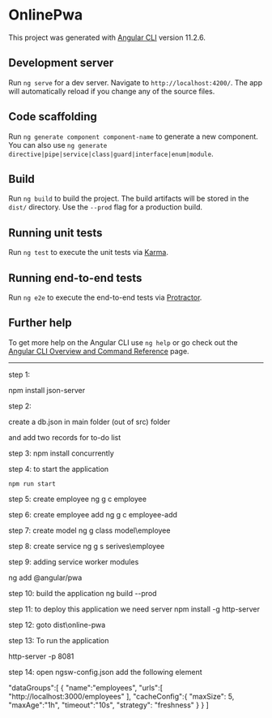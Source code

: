 # OnlinePwa

This project was generated with [Angular CLI](https://github.com/angular/angular-cli) version 11.2.6.

## Development server

Run `ng serve` for a dev server. Navigate to `http://localhost:4200/`. The app will automatically reload if you change any of the source files.

## Code scaffolding

Run `ng generate component component-name` to generate a new component. You can also use `ng generate directive|pipe|service|class|guard|interface|enum|module`.

## Build

Run `ng build` to build the project. The build artifacts will be stored in the `dist/` directory. Use the `--prod` flag for a production build.

## Running unit tests

Run `ng test` to execute the unit tests via [Karma](https://karma-runner.github.io).

## Running end-to-end tests

Run `ng e2e` to execute the end-to-end tests via [Protractor](http://www.protractortest.org/).

## Further help

To get more help on the Angular CLI use `ng help` or go check out the [Angular CLI Overview and Command Reference](https://angular.io/cli) page.

*********************

step 1:

npm install json-server

step 2:

create a db.json in main folder (out of src) folder

and add two records for to-do list

step 3:
    npm install concurrently


step 4: to start the application

    npm run start

step 5: 
create employee
    ng g c employee

step 6:
create employee add
ng g c employee-add

step 7:
create model
ng g class model\employee

step 8:
create service
ng g s serives\employee

step 9: adding service worker modules

ng add @angular/pwa

step 10: build the application
ng build --prod

step 11: to deploy this application we need server
npm install -g http-server

step 12:
goto dist\online-pwa

step 13: To run the application

http-server -p 8081

step 14: open ngsw-config.json
add the following  element

"dataGroups":[
    {
        "name":"employees",
        "urls":[
            "http://localhost:3000/employees"
        ],
        "cacheConfig":{
            "maxSize": 5,
            "maxAge":"1h",
            "timeout":"10s",
            "strategy": "freshness"
        }
    }
]